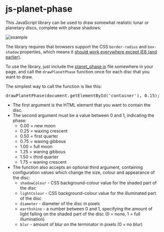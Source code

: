 # js-planet-phase

This JavaScript library can be used to draw somewhat realistic lunar or planetary discs, complete with phase shadows:

![example](http://codebox.org.uk/graphics/planet-phase-example.png)

The library requires that browsers support the CSS `border-radius` and `box-shadow` properties, which means it [should work everywhere except IE8 (and earlier)](http://caniuse.com/#feat=css-boxshadow).

To use the library, just include the [planet_phase.js](https://github.com/codebox/js-planet-phase/blob/master/planet_phase.js) file somewhere in your page, and call the `drawPlanetPhase` function once for each disc that you want to draw.

The simplest way to call the function is like this:

<pre>drawPlanetPhase(document.getElementById('container'), 0.15);
</pre>

*   The first argument is the HTML element that you want to contain the disc.
*   The second argument must be a value between 0 and 1, indicating the phase:
    *   0.00 = new moon
    *   0.25 = waxing crescent
    *   0.50 = first quarter
    *   0.75 = waxing gibbous
    *   1.00 = full moon
    *   1.25 = waning gibbous
    *   1.50 = third quarter
    *   1.75 = waning crescent
*   The function also accepts an optional third argument, containing configuration values which change the size, colour and appearance of the disc:
    *   `shadowColour` - CSS background-colour value for the shaded part of the disc
    *   `lightColour` - CSS background-colour value for the illuminated part of the disc
    *   `diameter` - diameter of the disc in pixels
    *   `earthshine` - a number between 0 and 1, specifying the amount of light falling on the shaded part of the disc (0 = none, 1 = full illumination)
    *   `blur` - amount of blur on the terminator in pixels (0 = no blur)
